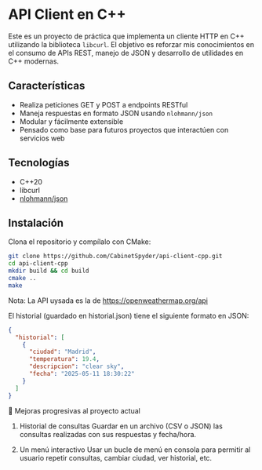 # API Client en C++

Este es un proyecto de práctica que implementa un cliente HTTP en C++ utilizando la biblioteca `libcurl`. El objetivo es reforzar mis conocimientos en el consumo de APIs REST, manejo de JSON y desarrollo de utilidades en C++ modernas.

## Características

- Realiza peticiones GET y POST a endpoints RESTful
- Maneja respuestas en formato JSON usando `nlohmann/json`
- Modular y fácilmente extensible
- Pensado como base para futuros proyectos que interactúen con servicios web

## Tecnologías

- C++20
- libcurl
- [nlohmann/json](https://github.com/nlohmann/json)

## Instalación

Clona el repositorio y compílalo con CMake:

```bash
git clone https://github.com/CabinetSpyder/api-client-cpp.git
cd api-client-cpp
mkdir build && cd build
cmake ..
make

```

Nota: La API uysada es la de https://openweathermap.org/api

El historial (guardado en historial.json) tiene el siguiente formato en JSON:

```json 
{
  "historial": [
    {
      "ciudad": "Madrid",
      "temperatura": 19.4,
      "descripcion": "clear sky",
      "fecha": "2025-05-11 18:30:22"
    }
  ]
}

```



🧩 Mejoras progresivas al proyecto actual

1. Historial de consultas
Guardar en un archivo (CSV o JSON) las consultas realizadas con sus respuestas y fecha/hora.

2. Un menú interactivo
Usar un bucle de menú en consola para permitir al usuario repetir consultas, cambiar ciudad, ver historial, etc.